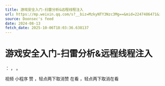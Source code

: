 ```yaml
---
title: 游戏安全入门-扫雷分析&远程线程注入
url: https://mp.weixin.qq.com/s?__biz=MzkyNTY3Nzc3Mg==&mid=2247486471&idx=1&sn=5bd7fdf5067210b1ca68442406468f19
source: Doonsec's feed
date: 2024-08-13
fetch_date: 2025-10-06T18:03:36.638137
---
```


# 游戏安全入门-扫雷分析&远程线程注入

：
，
。

视频
小程序
赞
，轻点两下取消赞
在看
，轻点两下取消在看